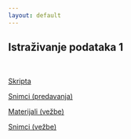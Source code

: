 ```yaml
---
layout: default
---
```


## Istraživanje podataka 1

<br>

[Skripta](https://drive.google.com/drive/u/0/folders/13UIU48o7CXahNPsfYBHUVk_oX-qHZNVA)

[Snimci (predavanja)](https://drajv.org/index.php/s/9R8ocXtrLjcWXsd?path=%2F3.%20godina%2F6.%20semestar%2Fip%2FPredavanja%2021-22)

[Materijali (vežbe)](https://matf-istrazivanje-podataka-1.github.io/practices/)

[Snimci (vežbe)](https://poincare.matf.bg.ac.rs/~stefan.kapunac/ip1.html)
